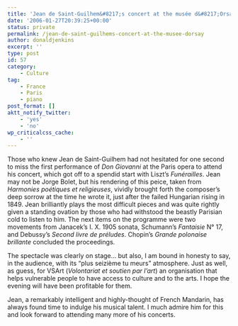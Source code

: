 ```yaml
---
title: 'Jean de Saint-Guilhem&#8217;s concert at the musée d&#8217;Orsay'
date: '2006-01-27T20:39:25+00:00'
status: private
permalink: /jean-de-saint-guilhems-concert-at-the-musee-dorsay
author: donaldjenkins
excerpt: ''
type: post
id: 57
category:
    - Culture
tag:
    - France
    - Paris
    - piano
post_format: []
aktt_notify_twitter:
    - 'yes'
    - 'no'
wp_criticalcss_cache:
    - ''
---
```

Those who knew Jean de Saint-Guilhem had not hesitated for one second to miss the first performance of *Don Giovanni* at the Paris opera to attend his concert, which got off to a spendid start with Liszt’s *Funérailles*. Jean may not be Jorge Bolet, but his rendering of this peice, taken from *Harmonies poétiques et religieuses*, vividly brought forth the composer’s deep sorrow at the time he wrote it, just after the failed Hungarian rising in 1849. Jean brilliantly plays the most difficult pieces and was quite rightly given a standing ovation by those who had withstood the beastly Parisian cold to listen to him. The next items on the programme were two movements from Janacek’s I. X. 1905 sonata, Schumann’s *Fantaisie* N° 17, and Debussy’s *Second livre de préludes*. Chopin’s *Grande polonaise brillante* concluded the proceedings.

The spectacle was clearly on stage… but also, I am bound in honesty to say, in the audience, with its “plus seizième tu meurs” atmosphere. Just as well, as guess, for VSArt (*Volontariat et soutien par l’art*) an organisation that helps vulnerable people to have access to culture and to the arts. I hope the evening will have been profitable for them.

Jean, a remarkably intelligent and highly-thought of French Mandarin, has always found time to indulge his musical talent. I much admire him for this and look forward to attending many more of his concerts.